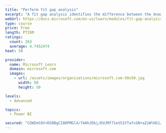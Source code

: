 ```yaml
---
title: "Perform fit gap analysis"
excerpt: "A fit gap analysis identifies the difference between the known requirements and the proposed or current solution. This module covers performing a fit gap analysis."
webUrl: https://docs.microsoft.com/en-us/learn/modules/fit-gap-analysis/
type: course
price: Free
length: PT35M
ratings:
  count: 263
  average: 4.7452474
heat: 50

provider:
  name: Microsoft Learn
  domain: microsoft.com
  images:
    - url: /assets/images/organizations/microsoft.com-50x50.jpg
      width: 50
      height: 50

levels:
  - Advanced

topics:
  - Power BI

secured: "CGWImt8V+DS0BgCI80PMGl4/f4AhJDbj/EUJMf71eVS1tTafxSN+aZzWlHG1/ZPOp6nHL0ZvL5kJEdEPhqN4VQjTAT1GC733ulqV784BGzGS+sype3TcXPoAWctYemln88eYo/ZhfdXGdxjL3KOSmTO3ZS+/JvYfnj8vXdi8o2a1Irp5ROWAvTRePsomhccNmxPGVabOJ9Fa23qlsz9qURQNoeABz8x4FXnjcu6aZ0Ylg+Y1nxyHGQEfhQZ6dxfqL2FGc61XI3vR1NtnhP/r60JAQNzUkEZH1VkrgpqbmXfaXzwTjvSI3mu96PbEuJVhrqlb6p6xEvD9YUJ9PGRGdAC8WAbs7JF4tUw+9Tj68yJpGOkM1gDko3fr5oRgzIdkfvwQ60YA3WTyOgC8uYASYA==;NciqPWH/tIFFs9VYf9YyVA=="
---
```


